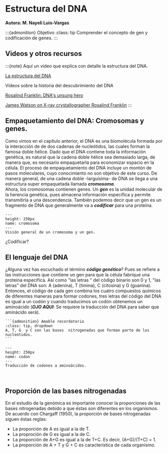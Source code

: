 # Estructura del DNA
**Autora: M. Nayeli Luis-Vargas**

:::{admonition} Objetivo
:class: tip
Comprender el concepto de gen y codificación de genes.
:::

## Videos y otros recursos
:::{note}
Aquí un video que explica con detalle la estructura del DNA.

<a href = "https://drive.google.com/file/d/1nJzvUg8TZ5ikCszAUEYR8k4gw76yVo-e/view?usp=sharing"> La estructura del DNA </a>

Vídeos sobre la historia del descubrimiento del DNA

<a href = "https://www.youtube.com/watch?v=BIP0lYrdirI"> Rosalind Franklin: DNA's unsung hero</a>

<a href = "https://www.youtube.com/watch?v=r6p_T9qLLfU"> James Watson on X-ray crystallographer Rosalind Franklin</a>
:::



## Empaquetamiento del DNA: Cromosomas y genes.

Como vimos en el capítulo anterior, el DNA es una biomolécula formada por la interacción de de dos cadenas de nucleótidos, las cuales forman la famosa doble hélice. Dado que el DNA contiene toda la información genética, es natural que la cadena doble hélice sea demasiado larga, de manera que, es necesario empaquetarla para economizar espacio en la célula. El proceso de empaquetamiento del DNA incluye un montón de pasos moleculares, cuyo conocimiento no son objetivo de este curso. De manera general, de una cadena doble -larguísima- de DNA se llega a una estructura super empaquetada llamada ***cromosoma***.
<br>
Ahora, los cromosomas contienen genes. Un ***gen*** es la unidad molecular de la herencia genética, pues almacena información específica y permite transmitirla a una descendencia. También podemos decir que un gen es un fragmento de DNA que generalmente va a ***codificar*** para una proteína.

```{figure} images/gen.png
---
height: 250px
name: cromosoma
---
Visión general de un cromosoma y un gen.
```

¿Codificar?
<br>

## El lenguaje del DNA

¿Alguna vez has escuchado el término ***código genético***? Pues se refiere a las instrucciones que contiene un gen para que la célula fabrique una proteína específica. Así como "las letras " del código binario son 0 y 1, "las letras" del DNA son: A (adenina), T (timina), C (citosina) y G (guanina). Entonces, el código de cada gen combina los cuatro compuestos químicos de diferentes maneras para formar codones, tres letras del código del DNA es igual a un codón y cuando traducimos un codón obtenemos un aminoácido (***OJO AQUI***: Se requiere la traducción del DNA para saber que aminácido será).

````{margin}
```{admonition} Amable recordatorio
:class: tip, dropdown
A, T, G  y C son las bases  nitrogenadas que forman parte de los nucleótidos.
```
````

```{figure} images/codon.png
---
height: 250px
name: codon
---
Traducción de codones a aminoácidos.
```

<br>

## Proporción de las bases nitrogenadas

En el estudio de la genómica es importante conocer la proporciones de las bases nitrogenadas debido a que éstas son diferentes en los organismos. De acuerdo con Chargaff (1950), la proporción de bases nitrogenadas siguen éstas reglas:

* La proporción de A es igual a la de T.
* La proproción de G es igual a la de C.
* La proporción de A+G es igual a la de T+C. Es decir, (A+G)/(T+C) = 1.
* La proporción de A + T y G + C es característica de cada organismo.
